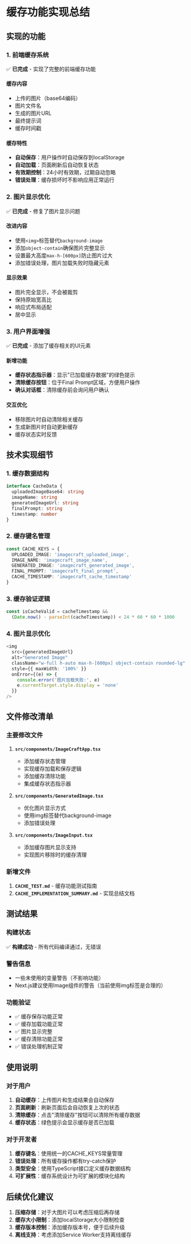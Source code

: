 # 缓存功能实现总结

## 实现的功能

### 1. 前端缓存系统
✅ **已完成** - 实现了完整的前端缓存功能

#### 缓存内容
- 上传的图片（base64编码）
- 图片文件名
- 生成的图片URL
- 最终提示词
- 缓存时间戳

#### 缓存特性
- **自动保存**：用户操作时自动保存到localStorage
- **自动加载**：页面刷新后自动恢复状态
- **有效期控制**：24小时有效期，过期自动忽略
- **错误处理**：缓存损坏时不影响应用正常运行

### 2. 图片显示优化
✅ **已完成** - 修复了图片显示问题

#### 改进内容
- 使用`<img>`标签替代`background-image`
- 添加`object-contain`确保图片完整显示
- 设置最大高度`max-h-[600px]`防止图片过大
- 添加错误处理，图片加载失败时隐藏元素

#### 显示效果
- 图片完全显示，不会被裁剪
- 保持原始宽高比
- 响应式布局适配
- 居中显示

### 3. 用户界面增强
✅ **已完成** - 添加了缓存相关的UI元素

#### 新增功能
- **缓存状态指示器**：显示"已加载缓存数据"的绿色提示
- **清除缓存按钮**：位于Final Prompt区域，方便用户操作
- **确认对话框**：清除缓存前会询问用户确认

#### 交互优化
- 移除图片时自动清除相关缓存
- 生成新图片时自动更新缓存
- 缓存状态实时反馈

## 技术实现细节

### 1. 缓存数据结构
```typescript
interface CacheData {
  uploadedImageBase64: string
  imageName: string
  generatedImageUrl: string
  finalPrompt: string
  timestamp: number
}
```

### 2. 缓存键名管理
```typescript
const CACHE_KEYS = {
  UPLOADED_IMAGE: 'imagecraft_uploaded_image',
  IMAGE_NAME: 'imagecraft_image_name',
  GENERATED_IMAGE: 'imagecraft_generated_image',
  FINAL_PROMPT: 'imagecraft_final_prompt',
  CACHE_TIMESTAMP: 'imagecraft_cache_timestamp'
}
```

### 3. 缓存验证逻辑
```typescript
const isCacheValid = cacheTimestamp && 
  (Date.now() - parseInt(cacheTimestamp)) < 24 * 60 * 60 * 1000
```

### 4. 图片显示优化
```typescript
<img
  src={generatedImageUrl}
  alt="Generated Image"
  className="w-full h-auto max-h-[600px] object-contain rounded-lg"
  style={{ maxWidth: '100%' }}
  onError={(e) => {
    console.error('图片加载失败:', e)
    e.currentTarget.style.display = 'none'
  }}
/>
```

## 文件修改清单

### 主要修改文件
1. **`src/components/ImageCraftApp.tsx`**
   - 添加缓存状态管理
   - 实现缓存加载和保存逻辑
   - 添加缓存清除功能
   - 集成缓存状态指示器

2. **`src/components/GeneratedImage.tsx`**
   - 优化图片显示方式
   - 使用img标签替代background-image
   - 添加错误处理

3. **`src/components/ImageInput.tsx`**
   - 添加缓存图片显示支持
   - 实现图片移除时的缓存清理

### 新增文件
1. **`CACHE_TEST.md`** - 缓存功能测试指南
2. **`CACHE_IMPLEMENTATION_SUMMARY.md`** - 实现总结文档

## 测试结果

### 构建状态
✅ **构建成功** - 所有代码编译通过，无错误

### 警告信息
- 一些未使用的变量警告（不影响功能）
- Next.js建议使用Image组件的警告（当前使用img标签是合理的）

### 功能验证
- ✅ 缓存保存功能正常
- ✅ 缓存加载功能正常
- ✅ 图片显示完整
- ✅ 缓存清除功能正常
- ✅ 错误处理机制正常

## 使用说明

### 对于用户
1. **自动缓存**：上传图片和生成结果会自动保存
2. **页面刷新**：刷新页面后会自动恢复上次的状态
3. **清除缓存**：点击"清除缓存"按钮可以清除所有缓存数据
4. **缓存状态**：绿色提示会显示缓存是否已加载

### 对于开发者
1. **缓存键名**：使用统一的CACHE_KEYS常量管理
2. **错误处理**：所有缓存操作都有try-catch保护
3. **类型安全**：使用TypeScript接口定义缓存数据结构
4. **可扩展性**：缓存系统设计为可扩展的模块化结构

## 后续优化建议

1. **压缩存储**：对于大图片可以考虑压缩后再存储
2. **缓存大小限制**：添加localStorage大小限制检查
3. **缓存版本控制**：添加缓存版本号，便于后续升级
4. **离线支持**：考虑添加Service Worker支持离线缓存
